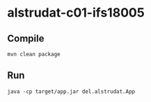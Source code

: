 # alstrudat-c01-ifs18005

## Compile

`mvn clean package`

## Run

`java -cp target/app.jar del.alstrudat.App`